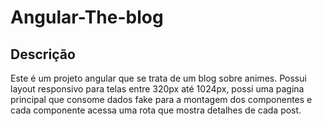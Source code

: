 # Angular-The-blog


## Descrição


Este é um projeto angular que se trata de um blog sobre animes. Possui layout  responsivo para telas entre 320px até 1024px, possi uma pagina principal que consome dados fake para a montagem dos componentes e cada componente acessa uma rota que mostra detalhes de cada post.

